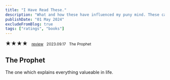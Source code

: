 ```yaml
---
title: "I Have Read These."
description: "What and how these have influenced my puny mind. These can be books and audiobooks as well."
publishDate: "01 May 2024"
excludeFromBlog: true
tags: ["ratings", "books"]
---
```






<span style="font-size: 17px;">★★★★</span> &nbsp; <span style="font-size: 12px;">
  <a href="#1">review</a> &nbsp; 2023.09.17 &nbsp; The Prophet </span>
































<a id="1"></a>
<h2>The Prophet</h2>
<p>The one which explains everything valueable in life.</p>



